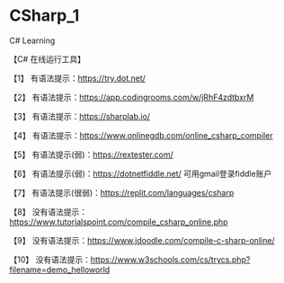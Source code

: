 # CSharp_1
C# Learning


【C# 在线运行工具】

【1】 有语法提示：https://try.dot.net/

【2】 有语法提示：https://app.codingrooms.com/w/jRhF4zdtbxrM

【3】 有语法提示：https://sharplab.io/

【4】 有语法提示：https://www.onlinegdb.com/online_csharp_compiler

【5】 有语法提示(弱)：https://rextester.com/

【6】 有语法提示(弱)：https://dotnetfiddle.net/     可用gmail登录fiddle账户

【7】 有语法提示(很弱)：https://replit.com/languages/csharp

【8】 没有语法提示：https://www.tutorialspoint.com/compile_csharp_online.php

【9】 没有语法提示：https://www.jdoodle.com/compile-c-sharp-online/

【10】 没有语法提示：https://www.w3schools.com/cs/trycs.php?filename=demo_helloworld
